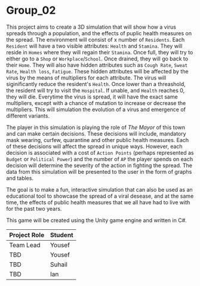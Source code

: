 # Group_02

This project aims to create a 3D simulation that will show how a virus spreads through a population, and the effects of puplic health measures on the spread.
The environment will consist of x number of `Residents`.
Each `Resident` will have a two visible attributes: `Health` and `Stamina`. 
They will reside in `Homes` where they will regain their `Stamina`. Once full, they will try to either go to a `Shop` or `Workplace`/`School`. Once drained, they will go back to their `Home`.
They will also have hidden attributes such as `Cough Rate`, `Sweat Rate`, `Health loss`, `Fatigue`. These hidden attributes will be affected by the virus by the means of multipliers for each attribute.
The virus will siginificantly reduce the resident's `Health`. Once lower than a threashold, the resident will try to visit the `Hospital`. If unable, and `Health` reaches 0, they will die.
Everytime the virus is spread, it will have the exact same multipliers, except with a chance of mutation to increase or decrease the multipliers. This will simulation the evolution of a virus and emergence of different variants.

The player in this simulation is playing the role of _The Mayor_ of this town and can make certain decisions. These decisions will include, mandatory mask wearing, curfew, quarantine and other public health measures.
Each of these decisions will affect the spread in unique ways. However, each decision is associated with a cost of `Action Points` (perhaps represented as `Budget` or `Political Power`) and the number of `AP` the player spends on each decision will determine the severity of the action in fighting the spread.
The data from this simulation will be presented to the user in the form of graphs and tables.

The goal is to make a fun, interactive simulation that can also be used as an educational tool to showcase the spread of a viral desease, and at the same time, the effects of public health measures that we all have had to live with for the past two years. 

This game will be created using the Unity game engine and written in C#.

| Project Role | Student |
| ----------- |  ----------- |
| Team Lead | Yousef|
| TBD | Yousef|
| TBD | Suhail|
| TBD | Ian|
